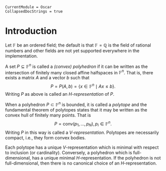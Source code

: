 ```@meta
CurrentModule = Oscar
CollapsedDocStrings = true
```

# Introduction

Let $\mathbb{F}$ be an ordered field; the default is that
$\mathbb{F}=\mathbb{Q}$ is the field of rational numbers and other fields are
not yet supported everywhere in the implementation.

A set $P \subseteq \mathbb{F}^n$ is called a *(convex) polyhedron* if it can be
written as the intersection of finitely many closed affine halfspaces in
$\mathbb{F}^n$.  That is, there exists a matrix $A$ and a vector $b$ such that
$$P = P(A,b) = \{ x \in \mathbb{F}^n \mid Ax \leq b\}.$$ Writing $P$ as above
is called an *$H$-representation* of $P$.

When a polyhedron $P \subset \mathbb{F}^n$ is bounded, it is called a *polytope*
and the fundamental theorem of polytopes states that it may be written as the
convex hull of finitely many points.
That is $$P = \textrm{conv}(p_1,\ldots,p_N), p_i \in \mathbb{F}^n.$$
Writing $P$ in this way is called a *$V$-representation*.
Polytopes are necessarily compact, i.e., they form convex bodies.

Each polytope has a unique $V$-representation which is minimal with respect to
inclusion (or cardinality).
Conversely, a polyhedron which is full-dimensional, has a unique minimal
$H$-representation.
If the polyhedron is not full-dimensional, then there is no canonical choice of
an $H$-representation.
